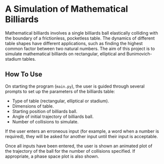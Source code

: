 # A Simulation of Mathematical Billiards
Mathematical billiards involves a single billiards ball elastically colliding
with the boundary of a frictionless, pocketless table. The dynamics of
different table shapes have different applications, such as finding the
highest common factor between two natural numbers. The aim of this
project is to simulate mathematical billiards on rectangular, elliptical and
Bunimovich-stadium tables.

## How To Use
On starting the program (`main.py`), the user is guided through several prompts to set up the parameters of the billiards table:
- Type of table (rectangular, elliptical or stadium).
- Dimensions of table.
- Starting position of billiards ball.
- Angle of initial trajectory of billiards ball.
- Number of collisions to simulate.

If the user enters an erroneous input (for example, a word when a number is required), they will be asked for another input until their input is acceptable.

Once all inputs have been entered, the user is shown an animated plot of the trajectory of the ball for the number of collisions specified. If appropriate, a phase space plot is also shown.